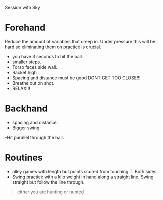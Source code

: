<!DOCTYPE html>
<html>
	<head>
		<meta name="viewport" content="width=device-width, initial-scale=1.0">
		<meta charset="utf-8" />
		<link rel="stylesheet" type="text/css" href="css/style.css" />
		<title>Session with Sky</title>
	</head>
<body>
<p>Session with Sky </p>

<h1>Forehand</h1>

<p>Reduce the amount of variables that creep in. Under pressure this will be hard so eliminating them on practice is crucial.</p>

<ul>
	<li>you have 3 seconds to hit the ball.</li>
	<li>smaller steps.</li>
	<li>Torso faces side wall.</li>
	<li>Racket high</li>
	<li>Spacing and distance must be good DONT GET TOO CLOSE!!!</li>
	<li>Breathe out on shot.</li>
	<li>RELAX!!!</li>
</ul>

<h1>Backhand</h1>

<ul>
	<li>spacing and distance.</li>
	<li>Bigger swing</li>
</ul>

<p>-Hit parallel through the ball.</p>

<h1>Routines</h1>

<ul>
	<li> alley games with length but points scored from touching T. Both sides.</li>
	<li>Swing practice with a kilo weight in hand along a straight line. Swing straight but follow the line through.</li>
</ul>

<blockquote>
<p>either you are hunting or hunted </p>
</blockquote>

</body>
</html>


